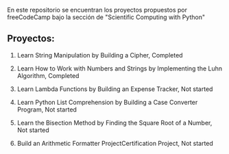 En este repositorio se encuentran los proyectos propuestos por freeCodeCamp bajo la sección de "Scientific Computing with Python"

## Proyectos:

1. Learn String Manipulation by Building a Cipher, Completed

2. Learn How to Work with Numbers and Strings by Implementing the Luhn Algorithm, Completed

3. Learn Lambda Functions by Building an Expense Tracker, Not started

4. Learn Python List Comprehension by Building a Case Converter Program, Not started

5. Learn the Bisection Method by Finding the Square Root of a Number, Not started

6. Build an Arithmetic Formatter ProjectCertification Project, Not started
